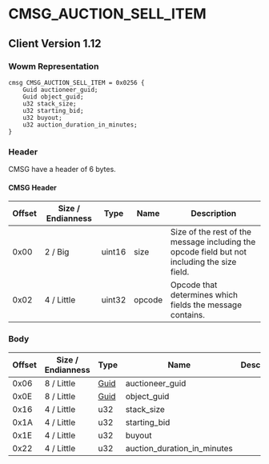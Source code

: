 # CMSG_AUCTION_SELL_ITEM

## Client Version 1.12

### Wowm Representation
```rust,ignore
cmsg CMSG_AUCTION_SELL_ITEM = 0x0256 {
    Guid auctioneer_guid;
    Guid object_guid;
    u32 stack_size;
    u32 starting_bid;
    u32 buyout;
    u32 auction_duration_in_minutes;
}
```
### Header

CMSG have a header of 6 bytes.

#### CMSG Header

| Offset | Size / Endianness | Type   | Name   | Description |
| ------ | ----------------- | ------ | ------ | ----------- |
| 0x00   | 2 / Big           | uint16 | size   | Size of the rest of the message including the opcode field but not including the size field.|
| 0x02   | 4 / Little        | uint32 | opcode | Opcode that determines which fields the message contains.|

### Body

| Offset | Size / Endianness | Type | Name | Description | Comment |
| ------ | ----------------- | ---- | ---- | ----------- | ------- |
| 0x06 | 8 / Little | [Guid](../spec/packed-guid.md) | auctioneer_guid |  |  |
| 0x0E | 8 / Little | [Guid](../spec/packed-guid.md) | object_guid |  |  |
| 0x16 | 4 / Little | u32 | stack_size |  |  |
| 0x1A | 4 / Little | u32 | starting_bid |  |  |
| 0x1E | 4 / Little | u32 | buyout |  |  |
| 0x22 | 4 / Little | u32 | auction_duration_in_minutes |  |  |

